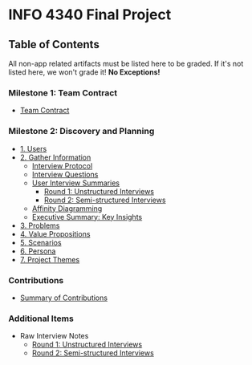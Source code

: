 # INFO 4340 Final Project

## Table of Contents

All non-app related artifacts must be listed here to be graded. If it's not listed here, we won't grade it! **No Exceptions!**

### Milestone 1: Team Contract
- [Team Contract](documents/team-contract.md)

### Milestone 2: Discovery and Planning
- [1. Users](documents/discovery-and-planning.md#1-users)
- [2. Gather Information](documents/discovery-and-planning.md#2-gather-information)
    - [Interview Protocol](documents/discovery-and-planning.md#interview-protocol)
    - [Interview Questions](documents/discovery-and-planning.md#interview-questions)
    - [User Interview Summaries](documents/discovery-and-planning.md#user-interview-summaries)
        - [Round 1: Unstructured Interviews](documents/discovery-and-planning.md#user-interview-summaries)
        - [Round 2: Semi-structured Interviews](documents/discovery-and-planning.md#user-interview-summaries)
    - [Affinity Diagramming](documents/discovery-and-planning.md#affinity-diagramming)
    - [Executive Summary: Key Insights](documents/discovery-and-planning.md#executive-summary-key-insights)
- [3. Problems](documents/discovery-and-planning.md#3-problems)
- [4. Value Propositions](documents/discovery-and-planning.md#4-value-propositions)
- [5. Scenarios](documents/discovery-and-planning.md#5-scenarios)
- [6. Persona](documents/discovery-and-planning.md#6-persona)
- [7. Project Themes](documents/discovery-and-planning.md#7-project-themes)

### Contributions 
- [Summary of Contributions](documents/contributions-summary.md)

### Additional Items

- Raw Interview Notes
    - [Round 1: Unstructured Interviews](documents/interview_notes/round-1-interview-notes.md)
    - [Round 2: Semi-structured Interviews](documents/interview_notes/round-2-interview-notes.md)
